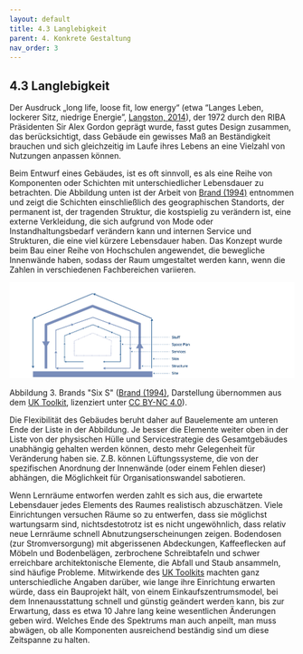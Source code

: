 ```yaml
---
layout: default
title: 4.3 Langlebigkeit
parent: 4. Konkrete Gestaltung
nav_order: 3
---
```


## 4.3 Langlebigkeit 

Der Ausdruck „long life, loose fit, low energy“ (etwa “Langes Leben,
lockerer Sitz, niedrige Energie”, [Langston, 2014](../11_Referenzen.md)), der 1972 durch den
RIBA Präsidenten Sir Alex Gordon geprägt wurde, fasst gutes Design
zusammen, das berücksichtigt, dass Gebäude ein gewisses Maß an
Beständigkeit brauchen und sich gleichzeitig im Laufe ihres Lebens an
eine Vielzahl von Nutzungen anpassen können.

Beim Entwurf eines Gebäudes, ist es oft sinnvoll, es als eine Reihe von
Komponenten oder Schichten mit unterschiedlicher Lebensdauer zu
betrachten. Die Abbildung unten ist der Arbeit von [Brand (1994)](../11_Referenzen.md)
entnommen und zeigt die Schichten einschließlich des geographischen
Standorts, der permanent ist, der tragenden Struktur, die kostspielig zu
verändern ist, eine externe Verkleidung, die sich aufgrund von Mode oder
Instandhaltungsbedarf verändern kann und internen Service und
Strukturen, die eine viel kürzere Lebensdauer haben. Das Konzept wurde
beim Bau einer Reihe von Hochschulen angewendet, die bewegliche
Innenwände haben, sodass der Raum umgestaltet werden kann, wenn die
Zahlen in verschiedenen Fachbereichen variieren.

![Abbildung 3](../00_Abbildungen/04-03_Brands_sechs_S.png)

Abbildung 3. Brands "Six S" ([Brand (1994)](../11_Referenzen.md), Darstellung übernommen aus dem [UK Toolkit](../11_Referenzen.md), lizenziert unter [CC BY-NC 4.0](https://creativecommons.org/licenses/by-nc/4.0/deed.de)).

Die Flexibilität des Gebäudes beruht daher auf Bauelemente am unteren
Ende der Liste in der Abbildung. Je besser die Elemente weiter oben in
der Liste von der physischen Hülle und Servicestrategie des
Gesamtgebäudes unabhängig gehalten werden können, desto mehr Gelegenheit
für Veränderung haben sie. Z.B. können Lüftungssysteme, die von der
spezifischen Anordnung der Innenwände (oder einem Fehlen dieser)
abhängen, die Möglichkeit für Organisationswandel sabotieren.

Wenn Lernräume entworfen werden zahlt es sich aus, die erwartete
Lebensdauer jedes Elements des Raumes realistisch abzuschätzen. Viele
Einrichtungen versuchen Räume so zu entwerfen, dass sie möglichst
wartungsarm sind, nichtsdestotrotz ist es nicht ungewöhnlich, dass
relativ neue Lernräume schnell Abnutzungserscheinungen zeigen.
Bodendosen (zur Stromversorgung) mit abgerissenen Abdeckungen,
Kaffeeflecken auf Möbeln und Bodenbelägen, zerbrochene Schreibtafeln und
schwer erreichbare architektonische Elemente, die Abfall und Staub
ansammeln, sind häufige Probleme. Mitwirkende des [UK Toolkits](../11_Referenzen.md) machten
ganz unterschiedliche Angaben darüber, wie lange ihre Einrichtung
erwarten würde, dass ein Bauprojekt hält, von einem
Einkaufszentrumsmodel, bei dem Innenausstattung schnell und günstig
geändert werden kann, bis zur Erwartung, dass es etwa 10 Jahre lang
keine wesentlichen Änderungen geben wird. Welches Ende des Spektrums man
auch anpeilt, man muss abwägen, ob alle Komponenten ausreichend
beständig sind um diese Zeitspanne zu halten.

